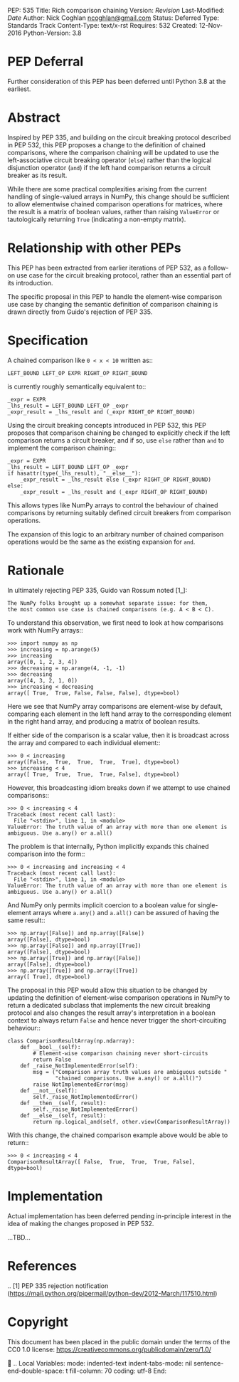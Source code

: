 PEP: 535 Title: Rich comparison chaining Version: $Revision$
Last-Modified: $Date$ Author: Nick Coghlan <ncoghlan@gmail.com> Status:
Deferred Type: Standards Track Content-Type: text/x-rst Requires: 532
Created: 12-Nov-2016 Python-Version: 3.8

PEP Deferral
============

Further consideration of this PEP has been deferred until Python 3.8 at
the earliest.

Abstract
========

Inspired by PEP 335, and building on the circuit breaking protocol
described in PEP 532, this PEP proposes a change to the definition of
chained comparisons, where the comparison chaining will be updated to
use the left-associative circuit breaking operator (`else`) rather than
the logical disjunction operator (`and`) if the left hand comparison
returns a circuit breaker as its result.

While there are some practical complexities arising from the current
handling of single-valued arrays in NumPy, this change should be
sufficient to allow elementwise chained comparison operations for
matrices, where the result is a matrix of boolean values, rather than
raising `ValueError` or tautologically returning `True` (indicating a
non-empty matrix).

Relationship with other PEPs
============================

This PEP has been extracted from earlier iterations of PEP 532, as a
follow-on use case for the circuit breaking protocol, rather than an
essential part of its introduction.

The specific proposal in this PEP to handle the element-wise comparison
use case by changing the semantic definition of comparison chaining is
drawn directly from Guido's rejection of PEP 335.

Specification
=============

A chained comparison like `0 < x < 10` written as::

    LEFT_BOUND LEFT_OP EXPR RIGHT_OP RIGHT_BOUND

is currently roughly semantically equivalent to::

    _expr = EXPR
    _lhs_result = LEFT_BOUND LEFT_OP _expr
    _expr_result = _lhs_result and (_expr RIGHT_OP RIGHT_BOUND)

Using the circuit breaking concepts introduced in PEP 532, this PEP
proposes that comparison chaining be changed to explicitly check if the
left comparison returns a circuit breaker, and if so, use `else` rather
than `and` to implement the comparison chaining::

    _expr = EXPR
    _lhs_result = LEFT_BOUND LEFT_OP _expr
    if hasattr(type(_lhs_result), "__else__"):
        _expr_result = _lhs_result else (_expr RIGHT_OP RIGHT_BOUND)
    else:
        _expr_result = _lhs_result and (_expr RIGHT_OP RIGHT_BOUND)

This allows types like NumPy arrays to control the behaviour of chained
comparisons by returning suitably defined circuit breakers from
comparison operations.

The expansion of this logic to an arbitrary number of chained comparison
operations would be the same as the existing expansion for `and`.

Rationale
=========

In ultimately rejecting PEP 335, Guido van Rossum noted \[1\_\]:

    The NumPy folks brought up a somewhat separate issue: for them,
    the most common use case is chained comparisons (e.g. A < B < C).

To understand this observation, we first need to look at how comparisons
work with NumPy arrays::

    >>> import numpy as np
    >>> increasing = np.arange(5)
    >>> increasing
    array([0, 1, 2, 3, 4])
    >>> decreasing = np.arange(4, -1, -1)
    >>> decreasing
    array([4, 3, 2, 1, 0])
    >>> increasing < decreasing
    array([ True,  True, False, False, False], dtype=bool)

Here we see that NumPy array comparisons are element-wise by default,
comparing each element in the left hand array to the corresponding
element in the right hand array, and producing a matrix of boolean
results.

If either side of the comparison is a scalar value, then it is broadcast
across the array and compared to each individual element::

    >>> 0 < increasing
    array([False,  True,  True,  True,  True], dtype=bool)
    >>> increasing < 4
    array([ True,  True,  True,  True, False], dtype=bool)

However, this broadcasting idiom breaks down if we attempt to use
chained comparisons::

    >>> 0 < increasing < 4
    Traceback (most recent call last):
      File "<stdin>", line 1, in <module>
    ValueError: The truth value of an array with more than one element is ambiguous. Use a.any() or a.all()

The problem is that internally, Python implicitly expands this chained
comparison into the form::

    >>> 0 < increasing and increasing < 4
    Traceback (most recent call last):
      File "<stdin>", line 1, in <module>
    ValueError: The truth value of an array with more than one element is ambiguous. Use a.any() or a.all()

And NumPy only permits implicit coercion to a boolean value for
single-element arrays where `a.any()` and `a.all()` can be assured of
having the same result::

    >>> np.array([False]) and np.array([False])
    array([False], dtype=bool)
    >>> np.array([False]) and np.array([True])
    array([False], dtype=bool)
    >>> np.array([True]) and np.array([False])
    array([False], dtype=bool)
    >>> np.array([True]) and np.array([True])
    array([ True], dtype=bool)

The proposal in this PEP would allow this situation to be changed by
updating the definition of element-wise comparison operations in NumPy
to return a dedicated subclass that implements the new circuit breaking
protocol and also changes the result array's interpretation in a boolean
context to always return `False` and hence never trigger the
short-circuiting behaviour::

    class ComparisonResultArray(np.ndarray):
        def __bool__(self):
            # Element-wise comparison chaining never short-circuits
            return False
        def _raise_NotImplementedError(self):
            msg = ("Comparison array truth values are ambiguous outside "
                   "chained comparisons. Use a.any() or a.all()")
            raise NotImplementedError(msg)
        def __not__(self):
            self._raise_NotImplementedError()
        def __then__(self, result):
            self._raise_NotImplementedError()
        def __else__(self, result):
            return np.logical_and(self, other.view(ComparisonResultArray))

With this change, the chained comparison example above would be able to
return::

    >>> 0 < increasing < 4
    ComparisonResultArray([ False,  True,  True,  True, False], dtype=bool)

Implementation
==============

Actual implementation has been deferred pending in-principle interest in
the idea of making the changes proposed in PEP 532.

...TBD...

References
==========

.. \[1\] PEP 335 rejection notification
(https://mail.python.org/pipermail/python-dev/2012-March/117510.html)

Copyright
=========

This document has been placed in the public domain under the terms of
the CC0 1.0 license: https://creativecommons.org/publicdomain/zero/1.0/

 .. Local Variables: mode: indented-text indent-tabs-mode: nil
sentence-end-double-space: t fill-column: 70 coding: utf-8 End:
